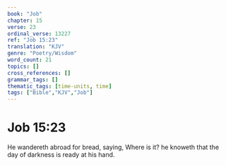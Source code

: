 ```yaml
---
book: "Job"
chapter: 15
verse: 23
ordinal_verse: 13227
ref: "Job 15:23"
translation: "KJV"
genre: "Poetry/Wisdom"
word_count: 21
topics: []
cross_references: []
grammar_tags: []
thematic_tags: [time-units, time]
tags: ["Bible","KJV","Job"]
---
```


# Job 15:23

He wandereth abroad for bread, saying, Where is it? he knoweth that the day of darkness is ready at his hand.
